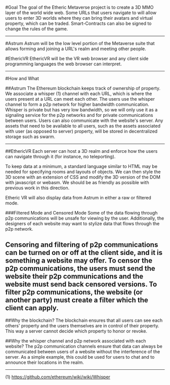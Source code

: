 #Goal
The goal of the Etheric Metaverse project is to create a 3D MMO layer of the world wide web.  Some URLs that users navigate to will allow users to enter 3D worlds where they can bring their avatars and virtual property, which can be traded.  Smart-Contracts can also be signed to change the rules of the game.

---

#Astrum
Astrum will be the low level portion of the Metaverse suite that allows forming and joining a URL's realm and meeting other people.

#EthericVR
EthericVR will be the VR web browser and any client side programming languages the web browser can interpret.

---

#How and What

##Astrum
The Ethereum blockchain keeps track of ownership of property.  We associate a whisper (1) channel with each URL, which is where the users present at a URL can meet each other.  The users use the whisper channel to form a p2p network for higher bandwidth communication.  Whisper is private but has very low bandwidth, so we will only use it as a signaling service for the p2p networks and for private communications between users.  Users can also communicate with the website's server.  Any assets that need to be available to all users, such as the assets associated with user (as opposed to server) property, will be stored in decentralized storage such as swarm.

---

##EthericVR
Each server can host a 3D realm and enforce how the users can navigate through it (for instance, no teleporting).

To keep data at a minimum, a standard language similar to HTML may be needed for specifying rooms and layouts of objects.  We can then style the 3D scene with an extension of CSS and modify the 3D version of the DOM with javascript or webasm.  We should be as friendly as possible with previous work in this direction.

Etheric VR will also display data from Astrum in either a raw or filtered mode.

###Filtered Mode and Censored Mode
Some of the data flowing through p2p communications will be unsafe for viewing by the user.  Additionally, the designers of each website may want to stylize data that flows through the p2p network.

Censoring and filtering of p2p communications can be turned on or off at the client side, and it is something a website may offer.  To censor the p2p communications, the users must send the website their p2p communications and the website must send back censored versions.  To filter p2p communications, the website (or another party) must create a filter which the client can apply.
---

##Why the blockchain?
The blockchain ensures that all users can see each others' property and the users themselves are in control of their property.  This way a server cannot decide which property to honor or revoke.

##Why the whisper channel and p2p network associated with each website?
The p2p communication channels ensure that data can always be communicated between users of a website without the interference of the server.  As a simple example, this could be used for users to chat and to announce their locations in the realm.


---

(1) https://github.com/ethereum/wiki/wiki/Whisper
